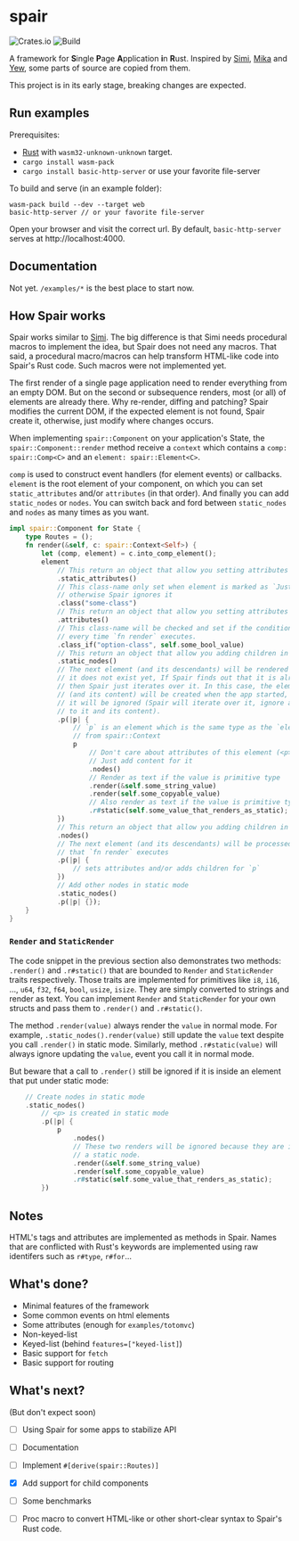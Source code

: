 # spair

![Crates.io](https://img.shields.io/crates/v/spair)
![Build](https://github.com/aclueless/spair/workflows/Rust/badge.svg)

A framework for **S**ingle **P**age **A**pplication **i**n **R**ust. Inspired by [Simi], [Mika] and [Yew], some parts of source are copied from them.

This project is in its early stage, breaking changes are expected.

## Run examples

Prerequisites:

* [Rust] with `wasm32-unknown-unknown` target.
* `cargo install wasm-pack`
* `cargo install basic-http-server` or use your favorite file-server

To build and serve (in an example folder):

    wasm-pack build --dev --target web
    basic-http-server // or your favorite file-server

Open your browser and visit the correct url. By default, `basic-http-server` serves at http://localhost:4000.

## Documentation

Not yet. `/examples/*` is the best place to start now.

## How Spair works

Spair works similar to [Simi]. The big difference is that Simi needs procedural macros to implement the idea, but Spair does not need any macros. That said, a procedural macro/macros can help transform HTML-like code into Spair's Rust code. Such macros were not implemented yet.

The first render of a single page application need to render everything from an empty DOM. But on the second or subsequence renders, most (or all) of elements are already there. Why re-render, diffing and patching? Spair modifies the current DOM, if the expected element is not found, Spair create it, otherwise, just modify where changes occurs.

When implementing `spair::Component` on your application's State, the `spair::Component::render` method receive a `context` which contains a `comp: spair::Comp<C>` and an `element: spair::Element<C>`.

`comp` is used to construct event handlers (for element events) or callbacks. `element` is the root element of your component, on which you can set `static_attributes` and/or `attributes` (in that order). And finally you can add `static_nodes` or `nodes`. You can switch back and ford between `static_nodes` and `nodes` as many times as you want.

```rust
impl spair::Component for State {
    type Routes = ();
    fn render(&self, c: spair::Context<Self>) {
        let (comp, element) = c.into_comp_element();
        element
            // This return an object that allow you setting attributes in static mode
            .static_attributes()
            // This class-name only set when element is marked as `JustCreated`,
            // otherwise Spair ignores it
            .class("some-class")
            // This return an object that allow you setting attributes in normal mode
            .attributes()
            // This class-name will be checked and set if the condition changes,
            // every time `fn render` executes.
            .class_if("option-class", self.some_bool_value)
            // This return an object that allow you adding children in static mode
            .static_nodes()
            // The next element (and its descendants) will be rendered only when
            // it does not exist yet, If Spair finds out that it is already there,
            // then Spair just iterates over it. In this case, the element `<p>`
            // (and its content) will be created when the app started, but later,
            // it will be ignored (Spair will iterate over it, ignore any update
            // to it and its content).
            .p(|p| {
                // `p` is an element which is the same type as the `element` got
                // from spair::Context
                p
                    // Don't care about attributes of this element (<p>)
                    // Just add content for it
                    .nodes()
                    // Render as text if the value is primitive type
                    .render(&self.some_string_value)
                    .render(self.some_copyable_value)
                    // Also render as text if the value is primitive type
                    .r#static(self.some_value_that_renders_as_static);
            })
            // This return an object that allow you adding children in normal mode
            .nodes()
            // The next element (and its descendants) will be processed every time
            // that `fn render` executes
            .p(|p| {
                // sets attributes and/or adds children for `p`
            })
            // Add other nodes in static mode
            .static_nodes()
            .p(|p| {});
    }
}
```

### `Render` and `StaticRender`

The code snippet in the previous section also demonstrates two methods: `.render()` and `.r#static()` that are bounded to `Render` and `StaticRender` traits respectively. Those traits are implemented for primitives like `i8`, `i16`, ..., `u64`, `f32`, `f64`, `bool`, `usize`, `isize`. They are simply converted to strings and render as text. You can implement `Render` and `StaticRender` for your own structs and pass them to `.render()` and `.r#static()`.

The method `.render(value)` always render the `value` in normal mode. For example, `.static_nodes().render(value)` still update the `value` text despite you call `.render()` in static mode. Similarly, method `.r#static(value)` will always ignore updating the `value`, event you call it in normal mode.

But beware that a call to `.render()` still be ignored if it is inside an element that put under static mode:
```rust
    // Create nodes in static mode
    .static_nodes()
        // <p> is created in static mode
        .p(|p| {
            p
                .nodes()
                // These two renders will be ignored because they are inside
                // a static node.
                .render(&self.some_string_value)
                .render(self.some_copyable_value)
                .r#static(self.some_value_that_renders_as_static);
        })
```

## Notes

HTML's tags and attributes are implemented as methods in Spair. Names that are conflicted with Rust's keywords are implemented using raw identifers such as `r#type`, `r#for`...

## What's done?

* Minimal features of the framework
* Some common events on html elements
* Some attributes (enough for `examples/totomvc`)
* Non-keyed-list
* Keyed-list (behind `features=["keyed-list]`)
* Basic support for `fetch`
* Basic support for routing

## What's next?

(But don't expect soon)

- [ ] Using Spair for some apps to stabilize API
- [ ] Documentation
- [ ] Implement `#[derive(spair::Routes)]`
- [x] Add support for child components
- [ ] Some benchmarks
- [ ] Proc macro to convert HTML-like or other short-clear syntax to Spair's Rust code.


[Simi]: https://gitlab.com/limira-rs/simi
[Mika]: https://gitlab.com/limira-rs/mika
[Yew]: https://github.com/yewstack/yew
[Rust]: https://www.rust-lang.org/